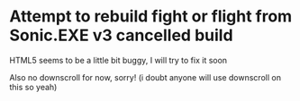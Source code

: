 # Attempt to rebuild fight or flight from Sonic.EXE v3 cancelled build

HTML5 seems to be a little bit buggy, I will try to fix it soon

Also no downscroll for now, sorry! (i doubt anyone will use downscroll on this so yeah)